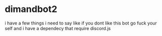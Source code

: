 # dimandbot2

i have a few things i need to say
like if you dont like this bot go fuck your self
and i have a dependecy that require discord.js
